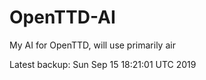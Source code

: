 # OpenTTD-AI
My AI for OpenTTD, will use primarily air

Latest backup: Sun Sep 15 18:21:01 UTC 2019

